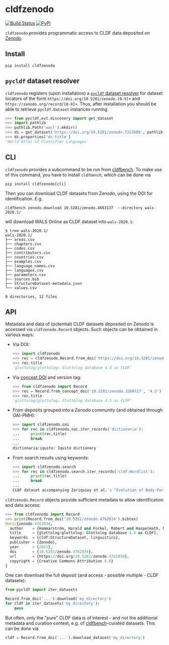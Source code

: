 # cldfzenodo

[![Build Status](https://github.com/cldf/cldfzenodo/workflows/tests/badge.svg)](https://github.com/cldf/cldfzenodo/actions?query=workflow%3Atests)
[![PyPI](https://img.shields.io/pypi/v/cldfzenodo.svg)](https://pypi.org/project/cldfzenodo)

`cldfzenodo` provides programmatic access to CLDF data deposited on [Zenodo](https://zenodo.org).


## Install

```shell
pip install cldfzenodo
```


## `pycldf` dataset resolver

`cldfzenodo` registers (upon installation) a [`pycldf` dataset resolver](https://pycldf.readthedocs.io/en/latest/ext_discovery.html)
for dataset locators of the form `https://doi.org/10.5281/zenodo.[0-9]+` and `https://zenodo.org/record/[0-9]+`.
Thus, after installation you should be able to retrieve `pycldf.Dataset` instances running

```python
>>> from pycldf.ext.discovery import get_dataset
>>> import pathlib
>>> pathlib.Path('wacl').mkdir()
>>> ds = get_dataset('https://doi.org/10.5281/zenodo.7322688', pathlib.Path('wacl'))
>>> ds.properties['dc:title']
'World Atlas of Classifier Languages'
```


## CLI

`cldfzenodo` provides a subcommand to be run from [cldfbench](https://github.com/cldf/cldfbench).
To make use of this command, you have to install `cldfbench`, which can be done via
```shell
pip install cldfzenodo[cli]
```
Then you can download CLDF datasets from Zenodo, using the DOI for identification. E.g.
```shell
cldfbench zenodo.download 10.5281/zenodo.4683137  --directory wals-2020.1/
```
will download WALS Online as CLDF dataset into `wals-2020.1`:
```shell
$ tree wals-2020.1/
wals-2020.1/
├── areas.csv
├── chapters.csv
├── codes.csv
├── contributors.csv
├── countries.csv
├── examples.csv
├── language_names.csv
├── languages.csv
├── parameters.csv
├── sources.bib
├── StructureDataset-metadata.json
└── values.csv

0 directories, 12 files
```


## API

Metadata and data of (potential) CLDF datasets deposited on Zenodo is accessed via `cldfzenodo.Record`
objects. Such objects can be obtained in various ways:
- Via DOI:
  ```python
  >>> import cldfzenodo
  >>> rec = cldfzenodo.Record.from_doi('https://doi.org/10.5281/zenodo.4762034')
  >>> rec.title
  'glottolog/glottolog: Glottolog database 4.4 as CLDF'
  ```
- Via [concept DOI](https://help.zenodo.org/#versioning) and version tag:
  ```python
  >>> from cldfzenodo import Record
  >>> rec = Record.from_concept_doi('10.5281/zenodo.3260727', '4.5')
  >>> rec.title
  'glottolog/glottolog: Glottolog database 4.5 as CLDF'
  ```
- From deposits grouped into a Zenodo community (and obtained through OAI-PMH):
  ```python
  >>> import cldfzenodo.oai
  >>> for rec in cldfzenodo.oai.iter_records('dictionaria'):
  ...     print(rec.title)
  ...     break
  ...     
  dictionaria/iquito: Iquito dictionary
  ```
- From search results using keywords:
  ```python
  >>> import cldfzenodo.search
  >>> for rec in cldfzenodo.search.iter_records('cldf:Wordlist'):
  ...     print(rec.title)
  ...     break
  ...     
  CLDF dataset accompanying Zariquiey et al.'s "Evolution of Body-Part Terminology in Pano" from 2022
  ```

`cldfzenodo.Record` objects provide sufficient metadata to allow identification and data access:
```python
>>> from cldfzenodo import Record
>>> print(Record.from_doi('10.5281/zenodo.4762034').bibtex)
@misc{zenodo-4762034,
  author    = {Hammarström, Harald and Forkel, Robert and Haspelmath, Martin and Bank, Sebastian},
  title     = {glottolog/glottolog: Glottolog database 4.4 as CLDF},
  keywords  = {cldf:StructureDataset, linguistics},
  publisher = {Zenodo},
  year      = {2021},
  doi       = {10.5281/zenodo.4762034},
  url       = {https://doi.org/10.5281/zenodo.4762034},
  copyright = {Creative Commons Attribution 4.0}
}
```

One can download the full deposit (and access - possible multiple - CLDF datasets):
```python
from pycldf import iter_datasets

Record.from_doi('...').download('my_directory')
for cldf in iter_datasets('my_directory'):
    pass
```

But often, only the "pure" CLDF data is of interest - and not the additional metadata and curation
context, e.g. of [cldfbench](https://github.com/cldf/cldfbench)-curated datasets. This can be done
via
```python
cldf = Record.from_doi('...').download_dataset('my_directory')
```
